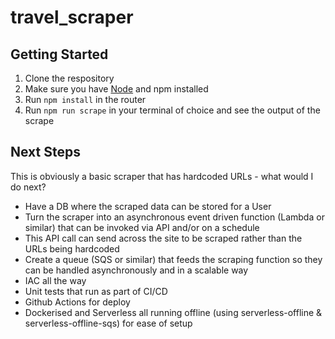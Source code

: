 # travel_scraper

## Getting Started
1. Clone the respository
2. Make sure you have [Node](https://nodejs.org/en/download/package-manager) and npm installed
3. Run `npm install` in the router
4. Run `npm run scrape` in your terminal of choice and see the output of the scrape

## Next Steps
This is obviously a basic scraper that has hardcoded URLs - what would I do next?
- Have a DB where the scraped data can be stored for a User
- Turn the scraper into an asynchronous event driven function (Lambda or similar) that can be invoked via API and/or on a schedule
- This API call can send across the site to be scraped rather than the URLs being hardcoded
- Create a queue (SQS or similar) that feeds the scraping function so they can be handled asynchronously and in a scalable way
- IAC all the way
- Unit tests that run as part of CI/CD
- Github Actions for deploy
- Dockerised and Serverless all running offline (using serverless-offline & serverless-offline-sqs) for ease of setup
